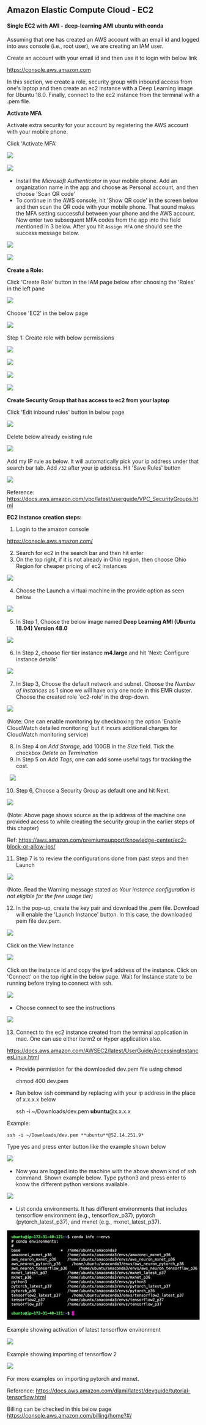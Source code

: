 ﻿## Amazon Elastic Compute Cloud - EC2

#### Single EC2 with AMI - deep-learning AMI ubuntu with conda 

Assuming that one has created an AWS account with an email id and logged into aws console (i.e., root user), we are creating an IAM user.

Create an account with your email id and then use it to login with below link

<https://console.aws.amazon.com>

In this section, we create a role, security group with inbound access from one's laptop and then create an ec2 instance with a Deep Learning image for Ubuntu 18.0. Finally, connect to the ec2 instance from the terminal with a .pem file.


**Activate MFA**

Activate extra security for your account by registering the AWS account with your mobile phone.

Click 'Activate MFA'

![](images/Aspose.Words.90932124-6dd1-4d94-b4b8-df7f7be90e8b.001.png)

![](images/Aspose.Words.90932124-6dd1-4d94-b4b8-df7f7be90e8b.002.png)

- Install the *Microsoft Authenticator* in your mobile phone. Add an organization name in the app and choose as Personal account, and then choose 'Scan QR code'  
- To continue in the AWS console, hit 'Show QR code' in the screen below and then scan the QR code with your mobile phone. That sound makes the MFA setting successful between your phone and the AWS account. Now enter two subsequent MFA codes from the app into the field mentioned in 3 below. After you hit `Assign MFA` one should see the success message below.

![](images/Aspose.Words.90932124-6dd1-4d94-b4b8-df7f7be90e8b.003.png)

![](images/Aspose.Words.90932124-6dd1-4d94-b4b8-df7f7be90e8b.004.png)


**Create a Role:**

Click 'Create Role' button in the IAM page below after choosing the 'Roles' in the left pane

![](images/Aspose.Words.90932124-6dd1-4d94-b4b8-df7f7be90e8b.005.png)

Choose 'EC2' in the below page

![](images/Aspose.Words.90932124-6dd1-4d94-b4b8-df7f7be90e8b.006.png)

Step 1: Create role with below permissions

![](images/Aspose.Words.90932124-6dd1-4d94-b4b8-df7f7be90e8b.007.png)

![](images/Aspose.Words.90932124-6dd1-4d94-b4b8-df7f7be90e8b.008.png)

![](images/Aspose.Words.90932124-6dd1-4d94-b4b8-df7f7be90e8b.009.png)


![](images/Aspose.Words.90932124-6dd1-4d94-b4b8-df7f7be90e8b.010.png)

**Create Security Group that has access to ec2 from your laptop**

Click 'Edit inbound rules' button in below page

![](images/Aspose.Words.90932124-6dd1-4d94-b4b8-df7f7be90e8b.011.png)

Delete below already existing rule

![](images/Aspose.Words.90932124-6dd1-4d94-b4b8-df7f7be90e8b.012.png)

Add my IP rule as below. It will automatically pick your ip address under that search bar tab. Add `/32` after
your ip address.  Hit 'Save Rules' button

![](images/Aspose.Words.90932124-6dd1-4d94-b4b8-df7f7be90e8b.013.png)

Reference: <https://docs.aws.amazon.com/vpc/latest/userguide/VPC_SecurityGroups.html>

**EC2 instance creation steps:**

1. Login to the amazon console

<https://console.aws.amazon.com/>

2. Search for ec2 in the search bar and then hit enter
3. On the top right, if it is not already in Ohio region, then choose Ohio Region for cheaper pricing of ec2 instances

![](images/Aspose.Words.90932124-6dd1-4d94-b4b8-df7f7be90e8b.014.png)

4. Choose the Launch a virtual machine in the provide option as seen below

![](images/Aspose.Words.90932124-6dd1-4d94-b4b8-df7f7be90e8b.015.png)

5. In Step 1, Choose the below image named **Deep Learning AMI (Ubuntu 18.04) Version 48.0**

![](images/Aspose.Words.90932124-6dd1-4d94-b4b8-df7f7be90e8b.016.png)


6. In Step 2, choose fier tier instance **m4.large** and hit 'Next: Configure instance details'

![](images/Aspose.Words.90932124-6dd1-4d94-b4b8-df7f7be90e8b.017.png)


7. In Step 3, Choose the default network and subnet. Choose the *Number of instances* as 1 since we will have only one node in this EMR cluster. Choose the created role 'ec2-role' in the drop-down.

![](images/Aspose.Words.90932124-6dd1-4d94-b4b8-df7f7be90e8b.018.png)

(Note: One can enable monitoring by checkboxing the option 'Enable CloudWatch detailed monitoring' but it incurs additional charges for CloudWatch monitoring service)

8. In Step 4 on *Add Storage,* add 100GB in the *Size* field. Tick the checkbox *Delete on Termination*
9. In Step 5 on *Add Tags*, one can add some useful tags for tracking the cost.

` `![](images/Aspose.Words.90932124-6dd1-4d94-b4b8-df7f7be90e8b.019.png)

10. Step 6, Choose a Security Group as default one and hit Next.

![](images/Aspose.Words.90932124-6dd1-4d94-b4b8-df7f7be90e8b.020.png)

(Note: Above page shows source as the ip address of the machine one provided access to while creating the security group in the earlier steps of this chapter)

Ref: <https://aws.amazon.com/premiumsupport/knowledge-center/ec2-block-or-allow-ips/>

11. Step 7 is to review the configurations done from past steps and then Launch

![](images/Aspose.Words.90932124-6dd1-4d94-b4b8-df7f7be90e8b.021.png)

(Note. Read the Warning message stated as *Your instance configuration is not eligible for the free usage tier)*

12. In the pop-up, create the key pair and download the .pem file. Download will enable the 'Launch Instance' button. In this case, the downloaded pem file dev.pem.

![](images/Aspose.Words.90932124-6dd1-4d94-b4b8-df7f7be90e8b.022.png)

Click on the View Instance 

![](images/Aspose.Words.90932124-6dd1-4d94-b4b8-df7f7be90e8b.023.png)

Click on the instance id and copy the ipv4 address of the instance. Click on 'Connect' on the top right in the below page. Wait for Instance state to be running before trying to connect with ssh.

![](images/Aspose.Words.90932124-6dd1-4d94-b4b8-df7f7be90e8b.024.png)

- Choose connect to see the instructions

![](images/Aspose.Words.90932124-6dd1-4d94-b4b8-df7f7be90e8b.025.png)

13. Connect to the ec2 instance created from the terminal application in mac. One can use either iterm2 or Hyper application also.

<https://docs.aws.amazon.com/AWSEC2/latest/UserGuide/AccessingInstancesLinux.html>

- Provide permission for the downloaded dev.pem file using chmod


    chmod 400 dev.pem

- Run below ssh command by replacing with your ip address in the place of x.x.x.x below


    ssh -i ~/Downloads/dev.pem **ubuntu**@x.x.x.x

Example:

    ssh -i ~/Downloads/dev.pem **ubuntu**@52.14.251.9*

Type yes and press enter button like the example shown below

![](images/Aspose.Words.90932124-6dd1-4d94-b4b8-df7f7be90e8b.026.png)

- Now you are logged into the machine with the above shown kind of ssh command. Shown example below. Type python3 and press enter to know the different python versions available.

![](images/Aspose.Words.90932124-6dd1-4d94-b4b8-df7f7be90e8b.027.png)

- List conda environments. It has different environments that includes tensorflow environment (e.g., tensorflow\_p37), pytorch (pytorch\_latest\_p37), and mxnet (e.g., mxnet\_latest\_p37).

![](images/Aspose.Words.90932124-6dd1-4d94-b4b8-df7f7be90e8b.028.png)

Example showing activation of latest tensorflow environment

![](images/Aspose.Words.90932124-6dd1-4d94-b4b8-df7f7be90e8b.029.png)

Example showing importing of tensorflow 2

![](images/Aspose.Words.90932124-6dd1-4d94-b4b8-df7f7be90e8b.030.png)

For more examples on importing pytorch and mxnet.

Reference: <https://docs.aws.amazon.com/dlami/latest/devguide/tutorial-tensorflow.html>

Billing can be checked in this below page 
https://console.aws.amazon.com/billing/home?#/
